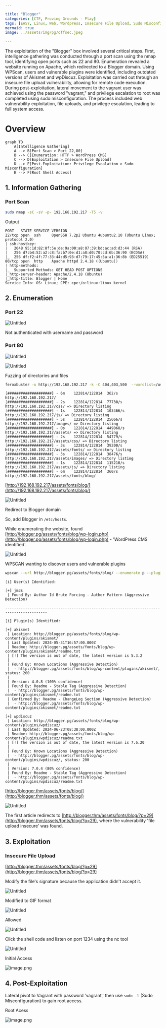 ```yaml
---

title: "Blogger"
categories: [CTF, Proving Grounds - Play]
tags: [EASY, Linux, Web, Wordpress, Insecure File Upload, Sudo Misconfiguration]
mermaid: true
image: ../assets/img/pg/offsec.jpeg

---
```


The exploitation of the "Blogger" box involved several critical steps. First, intelligence gathering was conducted through a port scan using the nmap tool, identifying open ports such as 22 and 80. Enumeration revealed a website running on Apache, which redirected to a Blogger domain. Using WPScan, users and vulnerable plugins were identified, including outdated versions of Akismet and wpDiscuz. Exploitation was carried out through an insecure file upload vulnerability, allowing for remote code execution. During post-exploitation, lateral movement to the vagrant user was achieved using the password "vagrant," and privilege escalation to root was completed using sudo misconfiguration. The process included web vulnerability exploitation, file uploads, and privilege escalation, leading to full system access.

# Overview

```mermaid
graph TD
    A[Intelligence Gathering]
    A --> B[Port Scan > Port 22,80]
    B --> C[Enumeration: HTTP > WordPress CMS]
    C --> D[Exploitation > Insecure File Upload]
    D --> E[Post-Exploitation: Privilege Escalation > Sudo Misconfiguration]
    E --> F[Root Shell Access]

```

## 1. Information Gathering

### Port Scan

```bash
sudo nmap -sC -sV -p- 192.168.192.217 -T5 -v 
```

Output

```
PORT   STATE SERVICE VERSION
22/tcp open  ssh     OpenSSH 7.2p2 Ubuntu 4ubuntu2.10 (Ubuntu Linux; protocol 2.0)
| ssh-hostkey: 
|   2048 95:1d:82:8f:5e:de:9a:00:a8:07:39:bd:ac:ad:d3:44 (RSA)
|   256 d7:b4:52:a2:c8:fa:b7:0e:d1:a8:d0:70:cd:6b:36:90 (ECDSA)
|_  256 df:f2:4f:77:33:44:d5:93:d7:79:17:45:5a:a1:36:8b (ED25519)
80/tcp open  http    Apache httpd 2.4.18 ((Ubuntu))
| http-methods: 
|_  Supported Methods: GET HEAD POST OPTIONS
|_http-server-header: Apache/2.4.18 (Ubuntu)
|_http-title: Blogger | Home
Service Info: OS: Linux; CPE: cpe:/o:linux:linux_kernel

```

## 2. Enumeration

### Port 22

![Untitled](../assets/img/pg/Blogger/Untitled.png)

Not authenticated with username and password

### Port 80

![Untitled](../assets/img/pg/Blogger/Untitled%201.png)

![Untitled](../assets/img/pg/Blogger/Untitled%202.png)

Fuzzing of directories and files

```bash
feroxbuster -u http://192.168.192.217 -k -C 404,403,500  --wordlist=/usr/share/wordlists/dirb/big.txt -x php,asp,txt,xml,bak
```

```
[####################] - 6m    122814/122814  362/s   http://192.168.192.217/ 
[####################] - 2s    122814/122814  77730/s http://192.168.192.217/css/ => Directory listing
[####################] - 1s    122814/122814  103466/s http://192.168.192.217/js/ => Directory listing
[####################] - 5s    122814/122814  25666/s http://192.168.192.217/images/ => Directory listing
[####################] - 0s    122814/122814  449868/s http://192.168.192.217/assets/ => Directory listing
[####################] - 2s    122814/122814  54779/s http://192.168.192.217/assets/css/ => Directory listing
[####################] - 3s    122814/122814  39200/s http://192.168.192.217/assets/fonts/ => Directory listing
[####################] - 3s    122814/122814  38476/s http://192.168.192.217/assets/images/ => Directory listing
[####################] - 1s    122814/122814  115210/s http://192.168.192.217/assets/js/ => Directory listing
[####################] - 6m    122814/122814  360/s   http://192.168.192.217/assets/fonts/blog/ 
```

[http://192.168.192.217/assets/fonts/blog/](http://192.168.192.217/assets/fonts/blog/)

![Untitled](../assets/img/pg/Blogger/Untitled%203.png)

Redirect to Blogger domain

So, add Blogger in `/etc/hosts`.

While enumerating the website, found [http://blogger.pg/assets/fonts/blog/wp-login.php](http://blogger.pg/assets/fonts/blog/wp-login.php) - 'WordPress CMS identified'.

![Untitled](../assets/img/pg/Blogger/Untitled%204.png)

WPSCAN wanting to discover users and vulnerable plugins

```bash
wpscan --url http://blogger.pg/assets/fonts/blog/ --enumerate p --plugins-detection aggressive
```

```
[i] User(s) Identified:

[+] jm3s
 | Found By: Author Id Brute Forcing - Author Pattern (Aggressive Detection)
 
-----------------------------------------------------------------------------------------
 
[i] Plugin(s) Identified:

[+] akismet
 | Location: http://blogger.pg/assets/fonts/blog/wp-content/plugins/akismet/
 | Last Updated: 2024-05-31T16:57:00.000Z
 | Readme: http://blogger.pg/assets/fonts/blog/wp-content/plugins/akismet/readme.txt
 | [!] The version is out of date, the latest version is 5.3.2
 |
 | Found By: Known Locations (Aggressive Detection)
 |  - http://blogger.pg/assets/fonts/blog/wp-content/plugins/akismet/, status: 200
 |
 | Version: 4.0.8 (100% confidence)
 | Found By: Readme - Stable Tag (Aggressive Detection)
 |  - http://blogger.pg/assets/fonts/blog/wp-content/plugins/akismet/readme.txt
 | Confirmed By: Readme - ChangeLog Section (Aggressive Detection)
 |  - http://blogger.pg/assets/fonts/blog/wp-content/plugins/akismet/readme.txt

[+] wpdiscuz
 | Location: http://blogger.pg/assets/fonts/blog/wp-content/plugins/wpdiscuz/
 | Last Updated: 2024-06-23T08:38:00.000Z
 | Readme: http://blogger.pg/assets/fonts/blog/wp-content/plugins/wpdiscuz/readme.txt
 | [!] The version is out of date, the latest version is 7.6.20
 |
 | Found By: Known Locations (Aggressive Detection)
 |  - http://blogger.pg/assets/fonts/blog/wp-content/plugins/wpdiscuz/, status: 200
 |
 | Version: 7.0.4 (80% confidence)
 | Found By: Readme - Stable Tag (Aggressive Detection)
 |  - http://blogger.pg/assets/fonts/blog/wp-content/plugins/wpdiscuz/readme.txt

```

[http://blogger.thm/assets/fonts/blog/](http://blogger.thm/assets/fonts/blog/)

![Untitled](../assets/img/pg/Blogger/Untitled%205.png)

The first article redirects to [http://blogger.thm/assets/fonts/blog/?p=29](http://blogger.thm/assets/fonts/blog/?p=29), where the vulnerability 'file upload insecure' was found.

## 3. Exploitation

### Insecure File Upload

[http://blogger.thm/assets/fonts/blog/?p=29](http://blogger.thm/assets/fonts/blog/?p=29)

Modify the file's signature because the application didn't accept it.

![Untitled](../assets/img/pg/Blogger/Untitled%206.png)

Modified to GIF format

![Untitled](../assets/img/pg/Blogger/Untitled%207.png)

Allowed

![Untitled](../assets/img/pg/Blogger/Untitled%208.png)

Click the shell code and listen on port 1234 using the nc tool

![Untitled](../assets/img/pg/Blogger/Untitled%209.png)

Initial Access

![image.png](../assets/img/pg/Blogger/image.png)

## 4. Post-Exploitation

Lateral pivot to Vagrant with password 'vagrant,' then use `sudo -l` (Sudo Misconfiguration) to gain root access.

Root Acess

![image.png](../assets/img/pg/Blogger/image%201.png)
